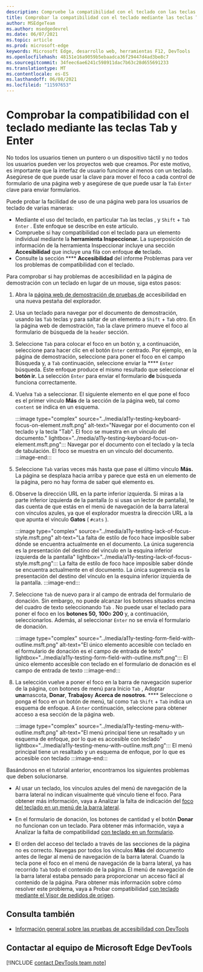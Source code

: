 ```yaml
---
description: Compruebe la compatibilidad con el teclado con las teclas Tab y Enter.
title: Comprobar la compatibilidad con el teclado mediante las teclas Tab y Enter
author: MSEdgeTeam
ms.author: msedgedevrel
ms.date: 06/07/2021
ms.topic: article
ms.prod: microsoft-edge
keywords: Microsoft Edge, desarrollo web, herramientas F12, DevTools
ms.openlocfilehash: 48151e16a9059b5ebaadca36f29447d4ad3be8c7
ms.sourcegitcommit: 34feec6ae6241c598911dac7b63c28d655691233
ms.translationtype: MT
ms.contentlocale: es-ES
ms.lasthandoff: 06/08/2021
ms.locfileid: "11597653"
---
```

# <a name="check-for-keyboard-support-by-using-the-tab-and-enter-keys"></a>Comprobar la compatibilidad con el teclado mediante las teclas Tab y Enter


No todos los usuarios tienen un puntero o un dispositivo táctil y no todos los usuarios pueden ver los proyectos web que creamos.  Por este motivo, es importante que la interfaz de usuario funcione al menos con un teclado.  Asegúrese de que puede usar la clave para mover el foco a cada control de formulario de una página web y asegúrese de que puede usar la `Tab` `Enter` clave para enviar formularios.

Puede probar la facilidad de uso de una página web para los usuarios de teclado de varias maneras:
*  Mediante el uso del teclado, en particular `Tab` las teclas , y `Shift` + `Tab` `Enter` .  Este enfoque se describe en este artículo.
*  Compruebe si hay compatibilidad con el teclado para un elemento individual mediante la **herramienta Inspeccionar.**  La superposición de información de la herramienta Inspeccionar incluye una sección **Accesibilidad** que incluye una fila con enfoque **de** teclado.  
*  Consulte la sección **** **Accesibilidad** del informe Problemas para ver los problemas de compatibilidad con el teclado.

Para comprobar si hay problemas de accesibilidad en la página de demostración con un teclado en lugar de un mouse, siga estos pasos:

1.  Abra la [página web de demostración de pruebas de][DevToolsA11yErrorsDemopage] accesibilidad en una nueva pestaña del explorador.

1.  Usa un teclado para navegar por el documento de demostración, usando las `Tab` teclas y para saltar de un elemento a `Shift` + `Tab` otro.  En la página web de demostración, `Tab` la clave primero mueve el foco al formulario de búsqueda de la `header` sección.

1.  Seleccione `Tab` para colocar el foco en un botón y, a continuación, seleccione para hacer clic en el botón `Enter` centrado.  Por ejemplo, en la página de demostración, seleccione para poner el foco en el campo Búsqueda y, a `Tab` continuación, seleccione enviar la **** `Enter` búsqueda.  Este enfoque produce el mismo resultado que seleccionar el **botón ir.**  La selección `Enter` para enviar el formulario **de** búsqueda funciona correctamente.

1.  Vuelva `Tab` a seleccionar.  El siguiente elemento en el que pone el foco es el primer vínculo **Más** de la sección de la página web, tal como `content` se indica en un esquema.
    
    :::image type="complex" source="../media/a11y-testing-keyboard-focus-on-element.msft.png" alt-text="Navegar por el documento con el teclado y la tecla "Tab". El foco se muestra en un vínculo del documento." lightbox="../media/a11y-testing-keyboard-focus-on-element.msft.png":::
        Navegar por el documento con el teclado y la tecla de tabulación. El foco se muestra en un vínculo del documento.
    :::image-end:::
    
1.  Seleccione `Tab` varias veces más hasta que pase el último vínculo **Más.**  La página se desplaza hacia arriba y parece que está en un elemento de la página, pero no hay forma de saber qué elemento es.

1.  Observe la dirección URL en la parte inferior izquierda.  Si miras a la parte inferior izquierda de la pantalla (o si usas un lector de pantalla), te das cuenta de que estás en el menú de navegación de la barra lateral con vínculos azules, ya que el explorador muestra la dirección URL a la que apunta el vínculo **Gatos** ( `#cats` ).

    :::image type="complex" source="../media/a11y-testing-lack-of-focus-style.msft.png" alt-text="La falta de estilo de foco hace imposible saber dónde se encuentra actualmente en el documento. La única sugerencia es la presentación del destino del vínculo en la esquina inferior izquierda de la pantalla" lightbox="../media/a11y-testing-lack-of-focus-style.msft.png":::
        La falta de estilo de foco hace imposible saber dónde se encuentra actualmente en el documento. La única sugerencia es la presentación del destino del vínculo en la esquina inferior izquierda de la pantalla.
    :::image-end:::

1.  Seleccione `Tab` de nuevo para ir al campo de entrada del formulario de donación.  Sin embargo, no puede alcanzar los botones situados encima del cuadro de texto seleccionando `Tab` . No puede usar el teclado para poner el foco en los **botones 50,** **100**o **200** y, a continuación, seleccionarlos.  Además, al seleccionar `Enter` no se envía el formulario de donación.

    :::image type="complex" source="../media/a11y-testing-form-field-with-outline.msft.png" alt-text="El único elemento accesible con teclado en el formulario de donación es el campo de entrada de texto" lightbox="../media/a11y-testing-form-field-with-outline.msft.png":::
        El único elemento accesible con teclado en el formulario de donación es el campo de entrada de texto
    :::image-end:::
    
1.  La selección vuelve a poner el foco en la barra de navegación superior de la página, con botones de menú para Inicio `Tab` , Adoptar **una**mascota, **Donar**, **Trabajos**y **Acerca de nosotros**. ****  Seleccione o ponga el foco en un botón de menú, tal como `Tab` `Shift` + `Tab` indica un esquema de enfoque.  A `Enter` continuación, seleccione para obtener acceso a esa sección de la página web.

    :::image type="complex" source="../media/a11y-testing-menu-with-outline.msft.png" alt-text="El menú principal tiene un resaltado y un esquema de enfoque, por lo que es accesible con teclado" lightbox="../media/a11y-testing-menu-with-outline.msft.png":::
        El menú principal tiene un resaltado y un esquema de enfoque, por lo que es accesible con teclado
    :::image-end:::
    
Basándonos en el tutorial anterior, encontramos los siguientes problemas que deben solucionarse.

*  Al usar un teclado, los vínculos azules del menú de navegación de la barra lateral no indican visualmente qué vínculo tiene el foco.  Para obtener más información, vaya a Analizar la falta de indicación del [foco del teclado en un menú de la barra lateral](test-analyze-no-focus-indicator.md).

*  En el formulario de donación, los botones de cantidad y el botón **Donar** no funcionan con un teclado.  Para obtener más información, vaya a Analizar la falta de compatibilidad [con teclado en un formulario](test-analyze-no-keyboard-support.md).

*  El orden del acceso del teclado a través de las secciones de la página no es correcto.  Navegas por todos los vínculos **Más** del documento antes de llegar al menú de navegación de la barra lateral.  Cuando la tecla pone el foco en el menú de navegación de la barra lateral, ya has recorrido `Tab` todo el contenido de la página. El menú de navegación de la barra lateral estaba pensado para proporcionar un acceso fácil al contenido de la página.  Para obtener más información sobre cómo resolver este problema, vaya a Probar compatibilidad [con teclado mediante el Visor de pedidos de origen](test-tab-key-source-order-viewer.md).


## <a name="see-also"></a>Consulta también

*  [Información general sobre las pruebas de accesibilidad con DevTools](accessibility-testing-in-devtools.md)


## <a name="getting-in-touch-with-the-microsoft-edge-devtools-team"></a>Contactar al equipo de Microsoft Edge DevTools  

[!INCLUDE [contact DevTools team note](../includes/contact-devtools-team-note.md)]  


<!-- links -->
[DevToolsA11yErrorsDemopage]: https://microsoftedge.github.io/DevToolsSamples/a11y-testing/page-with-errors.html "Página web de demostración de pruebas de accesibilidad | GitHub"
